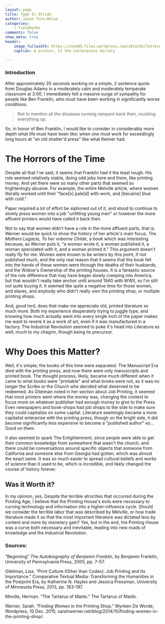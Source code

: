 ```yaml
---
layout: page  
title: Type In Stride  
author: Jason Toro-McCue  
categories:  
    - fieldbooks
comments: false  
show_meta: true
header:
    image_fullwidth: https://nine05.files.wordpress.com/2014/02/letterpress1.jpg  
    caption: A printer, of the Letterpress Variety  
    
---
```


### Introduction

After approximately 20 seconds working on a simple, 2 sentence quote from Douglas Adams in a moderately calm and moderately temperate classroom at 2:00, I immediately felt a massive surge of sympathy for people like Ben Franklin, who must have been working in significantly worse conditions.  

> Not to mention all the diseases running rampant back then, mucking everything up.  

So, in honor of Ben Franklin, I would like to consider in considerably more depth what life must have been like; when one must work for exceedingly long hours at "an old shatter'd press" like what Keimer had.

# The Horrors of the Time

Despite all that I've said, it seems that Franklin had it the least rough. His role seemed relatively stable, doing odd jobs here and there, like printing money. And yet there were so many other parts that seemed so frighteningly abusive. For example, the entire Melville article, where women literally worked until their "face[s] pale[d] with work, and [became] blue with cold."  

Paper required a lot of effort be siphoned out of it, and stood to continue to slowly *press* women into a job "unfitting young men" or however the more affluent printers would have called it back then.  

Not to say that women didn't have a role in the more affluent parts, that is. Werner would be quick to show the history of her article's main focus, *The Mothers Legacie, To her vnborne Childe*, a book which was interesting because, as Werner puts it, "a woman wrote it, a woman published it, a woman speculated with it, and a woman printed it." This argument doesn't really fly for me. Women were known to be writers by this point, if not published much, and the only real reason that it seems that the book fell into the hands of these women were through the deaths of their husbands, and the Widow's Ownership of the printing houses. It is a fantastic source of the role difference that may have began slowly creeping into America, but that wouldn't really take anchor until around 1940 with WWII, so I'm still not quite buying it. It seemed like quite a negative time for those women, and slaves, and anybody who didn't really *own* the printing shop, or multiple printing shops. 
 
And, good lord, does that make me appreciate old, printed literature so much more. Both my experience desperately trying to juggle type, and knowing how much actually went into every single inch of the paper makes me want to revere it as a work of art, even if it was manufactured in a factory. The Industrial Revolution seemed to poke it's head into Literature as well, much to my chagrin, though being its precursor.

# Why Does this Matter?

Well, it's simple; the books of this time were separated. The Manuscript Era died with the printing press, and now there were only manuscripts and printed book. The thought process, likely, became much different when it came to what books were "printable" and what books were not, as it was no longer the Scribe or the Church who decided what deserved to be redeemed. As Gitelman noted in her section about Job Printing, it seemed that most printers went where the money was, changing the context to focus more on whatever publisher had enough money to give to the Press. Even newspapers and book-shops had job shops to the side to make sure they could capitalize on some capital. Literature seemingly became a more capitalist enterprise with the printing press, though on the bright side, it did become significantly less expensive to become a "published author" so... Good on them.  

It also seemed to spark The Enlightenment, since people were able to get their common knowledge from somewhere that wasn't the church, and there could be conversations around specific objects that someone from California and someone else from Georgia had gotten, which was almost the exact same. It was so much easier to spread cultural beliefs and works of science than it used to be, which is incredible, and likely changed the course of history forever.

## Was it Worth it?

In my opinion, yes. Despite the terrible atrocities that occurred during the Printing Age, I believe that the Printing House's evils were necessary to curving technology and information into a higher-influence cycle. Should we consider the terrible labor that was described by Melville, or how trade literature made it so that the most important literature was dictated less by content and more by monetary gain? Yes, but in the end, the Printing House was a curve both necessary and inevitable, leading into new roads of knowledge and the Industrial Revolution.

### Sources:  

“Beginning” *The Autobiography of Benjamin Franklin*, by Benjamin Franklin, University of Pennsylvania Press, 2005, pp. 7–57.  

Gitelman, Lisa. “Print Culture (Other than Codex): Job Printing and Its Importance.” Comparative Textual Media: Transforming the Humanities in the Postprint Era, by Katherine N. Hayles and Jessica Pressman, University of Minnesota Press, 2013, pp. 183–197.

Meville, Herman. “The Tartarus of Maids.” The Tartarus of Maids.

Werner, Sarah. “Finding Women in the Printing Shop.” Wynken De Worde, Wordpress, 10 Dec. 2015, sarahwerner.net/blog/2014/10/finding-women-in-the-printing-shop/.





